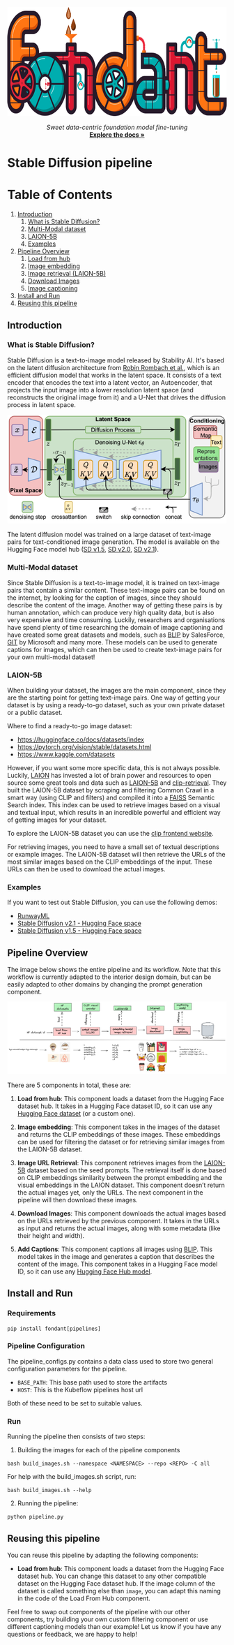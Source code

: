 <p align="center">
    <img src="../../../docs/art/fondant_banner.svg" height="250px"/>
</p>
<p align="center">
    <i>Sweet data-centric foundation model fine-tuning</i>
    <br>
    <a href="https://fondant.readthedocs.io/en/latest/"><strong>Explore the docs »</strong></a>
    <br>
</p>


# Stable Diffusion pipeline

# Table of Contents
1. [Introduction](#introduction)
    1. [What is Stable Diffusion?](#what-is-stable-diffusion)
    2. [Multi-Modal dataset](#multi-modal-dataset)
    3. [LAION-5B](#laion-5b)
    4. [Examples](#examples)
2. [Pipeline Overview](#pipeline-overview)
    1. [Load from hub](#load-from-hub)
    2. [Image embedding](#image-embedding)
    3. [Image retrieval (LAION-5B)](#image-url-retrieval)
    4. [Download Images](#download-images)
    5. [Image captioning](#add-captions)
3. [Install and Run](#install-and-run)
4. [Reusing this pipeline](#reusing-this-pipeline)

## Introduction

### What is Stable Diffusion?
Stable Diffusion is a text-to-image model released by Stability AI. It's based on the latent diffusion architecture from [Robin Rombach et al.](https://arxiv.org/abs/2112.10752), which is an efficient diffusion model that works in the latent space. It consists of a text encoder that encodes the text into a latent vector, an Autoencoder, that projects the input image into a lower resolution latent space (and reconstructs the original image from it) and a U-Net that drives the diffusion process in latent space.


![Image](../../../docs/art/stable_diffusion/latent-diffusion.png)

The latent diffusion model was trained on a large dataset of text-image pairs for text-conditioned image generation. The model is available on the Hugging Face model hub ([SD v1.5](https://huggingface.co/runwayml/stable-diffusion-v1-5), [SD v2.0](https://huggingface.co/stabilityai/stable-diffusion-2), [SD v2.1](https://huggingface.co/stabilityai/stable-diffusion-2-1)).


### Multi-Modal dataset
Since Stable Diffusion is a text-to-image model, it is trained on text-image pairs that contain a similar content. These text-image pairs can be found on the internet, by looking for the caption of images, since they should describe the content of the image. Another way of getting these pairs is by human annotation, which can produce very high quality data, but is also very expensive and time consuming. Luckily, researchers and organisations have spend plenty of time researching the domain of image captioning and have created some great datasets and models, such as [BLIP](https://huggingface.co/docs/transformers/model_doc/blip) by SalesForce, [GIT](https://huggingface.co/docs/transformers/model_doc/git) by Microsoft and many more. These models can be used to generate captions for images, which can then be used to create text-image pairs for your own multi-modal dataset!


### LAION-5B
When building your dataset, the images are the main component, since they are the starting point for getting text-image pairs. One way of getting your dataset is by using a ready-to-go dataset, such as your own private dataset or a public dataset.

Where to find a ready-to-go image dataset:

* https://huggingface.co/docs/datasets/index
* https://pytorch.org/vision/stable/datasets.html
* https://www.kaggle.com/datasets


However, if you want some more specific data, this is not always possible. Luckily, [LAION](https://laion.ai/) has invested a lot of brain power and resources to open source some great tools and data such as [LAION-5B](https://laion.ai/blog/laion-5b/) and [clip-retrieval](https://github.com/rom1504/clip-retrieval). They built the LAION-5B dataset by scraping and filtering Common Crawl in a smart way (using CLIP and filters) and compiled it into a [FAISS](https://github.com/facebookresearch/faiss) Semantic Search index. This index can be used to retrieve images based on a visual and textual input, which results in an incredible powerful and efficient way of getting images for your dataset.

To explore the LAION-5B dataset you can use the [clip frontend website](https://rom1504.github.io/clip-retrieval/?back=https%3A%2F%2Fknn.laion.ai&index=laion5B-H-14&useMclip=false).

For retrieving images, you need to have a small set of textual descriptions or example images. The LAION-5B dataset will then retrieve the URLs of the most similar images based on the CLIP embeddings of the input. These URLs can then be used to download the actual images.


### Examples
If you want to test out Stable Diffusion, you can use the following demos:

* [RunwayML](https://runwayml.com/ai-magic-tools/text-to-image/)
* [Stable Diffusion v2.1 - Hugging Face space](https://huggingface.co/spaces/stabilityai/stable-diffusion)
* [Stable Diffusion v1.5 - Hugging Face space](https://huggingface.co/spaces/runwayml/stable-diffusion-v1-5)

## Pipeline Overview

The image below shows the entire pipeline and its workflow. Note that this workflow is currently adapted to the interior design domain, but can be easily adapted to other domains by changing the prompt generation component.

![Image](../../../docs/art/stable_diffusion/stable-diffusion-pipeline.png)


There are 5 components in total, these are:

1. **Load from hub**: This component loads a dataset from the Hugging Face dataset hub. It takes in a Hugging Face dataset ID, so it can use any [Hugging Face dataset](https://huggingface.co/datasets) (or a custom one).

2. **Image embedding**: This component takes in the images of the dataset and returns the CLIP embeddings of these images. These embeddings can be used for filtering the dataset or for retrieving similar images from the LAION-5B dataset.

3. **Image URL Retrieval**: This component retrieves images from the [LAION-5B](https://laion.ai/blog/laion-5b/) dataset based on the seed prompts. The retrieval itself is done based on CLIP embeddings similarity between the prompt embedding and the visual embeddings in the LAION dataset. This component doesn’t return the actual images yet, only the URLs. The next component in the pipeline will then download these images.

4. **Download Images**: This component downloads the actual images based on the URLs retrieved by the previous component. It takes in the URLs as input and returns the actual images, along with some metadata (like their height and width).

5. **Add Captions**: This component captions all images using [BLIP](https://huggingface.co/docs/transformers/model_doc/blip). This model takes in the image and generates a caption that describes the content of the image. This component takes in a Hugging Face model ID, so it can use any [Hugging Face Hub model](https://huggingface.co/models).



## Install and Run

### Requirements

```
pip install fondant[pipelines]
```

### Pipeline Configuration

The pipeline_configs.py contains a data class used to store two general configuration parameters for the pipeline.

- ```BASE_PATH```: This base path used to store the artifacts 
- ```HOST```: This is the Kubeflow pipelines host url

Both of these need to be set to suitable values.


### Run

Running the pipeline then consists of two steps:

1. Building the images for each of the pipeline components
```
bash build_images.sh --namespace <NAMESPACE> --repo <REPO> -C all
```

For help with the build_images.sh script, run:
```
bash build_images.sh --help
```

2. Running the pipeline:
```
python pipeline.py
```


## Reusing this pipeline
You can reuse this pipeline by adapting the following components:

- **Load from hub**: This component loads a dataset from the Hugging Face dataset hub. You can change this dataset to any other compatible dataset on the Hugging Face dataset hub. If the image column of the dataset is called something else than `image`, you can adapt this naming in the code of the Load From Hub component.

Feel free to swap out components of the pipeline with our other components, try building your own custom filtering component or use different captioning models than our example! Let us know if you have any questions or feedback, we are happy to help!
